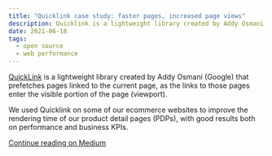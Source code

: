 ```yaml
---
title: "Quicklink case study: faster pages, increased page views"
description: Quicklink is a lightweight library created by Addy Osmani (Google) that prefetches pages linked to the current page, as the links to those pages enter the visible portion of the page (viewport). Here's a case study for it.
date: 2021-06-18
tags:
  - open source
  - web performance
---
```


[QuickLink](https://github.com/GoogleChromeLabs/quicklink) is a lightweight library created by Addy Osmani (Google) that prefetches pages linked to the current page, as the links to those pages enter the visible portion of the page (viewport).

We used Quicklink on some of our ecommerce websites to improve the rendering time of our product detail pages (PDPs), with good results both on performance and business KPIs.

[Continue reading on Medium](https://medium.com/ynap-tech/quicklink-case-study-faster-pages-increased-page-views-1e829dbaa10c)
